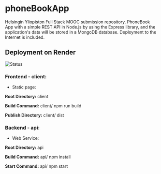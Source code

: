 # phoneBookApp

Helsingin Yliopiston Full Stack MOOC submission repository. PhoneBook App with a simple REST API in Node.js by using the Express library, and the application's data will be stored in a MongoDB database. Deployment to the Internet is included. 

## Deployment on Render

![Status](https://img.shields.io/badge/render-published-darkgreen.svg)

### Frontend - client:

- Static page:

**Root Directory:** client

**Build Command:** client/ npm run build

**Publish Directory:** client/ dist

### Backend - api:

- Web Service:

**Root Directory:** api

**Build Command:** api/ npm install

**Start Command:** api/ npm start 
